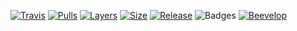 [![Travis](https://shields.beevelop.com/travis/beevelop/docker-shields.svg?style=flat-square)](https://hub.docker.com/r/andreybuturlakin/neodenwer)
[![Pulls](https://shields.beevelop.com/docker/pulls/beevelop/shields.svg?style=flat-square)](https://hub.docker.com/r/andreybuturlakin/neodenwer)
[![Layers](https://shields.beevelop.com/docker/image/layers/beevelop/shields/latest.svg?style=flat-square)](https://links.beevelop.com/d-shields)
[![Size](https://shields.beevelop.com/docker/image/image-size/beevelop/shields/latest.svg?style=flat-square)](https://links.beevelop.com/d-shields)
[![Release](https://shields.beevelop.com/github/release/beevelop/docker-shields.svg?style=flat-square)](https://github.com/beevelop/docker-shields/releases)
![Badges](https://shields.beevelop.com/badge/badges-7-brightgreen.svg?style=flat-square)
[![Beevelop](https://links.beevelop.com/honey-badge)](https://beevelop.com)
